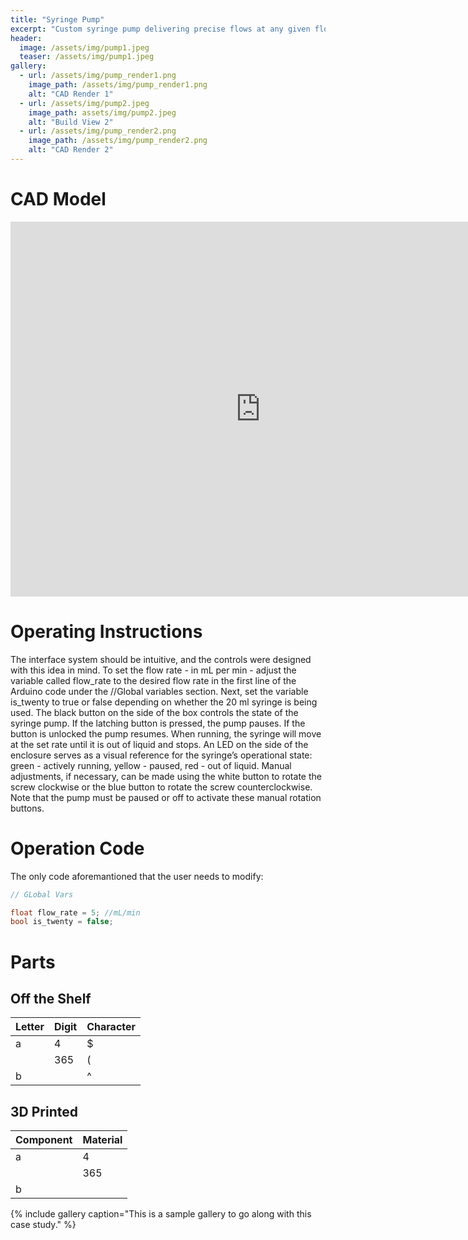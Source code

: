 ```yaml
---
title: "Syringe Pump"
excerpt: "Custom syringe pump delivering precise flows at any given flow rate"
header:
  image: /assets/img/pump1.jpeg
  teaser: /assets/img/pump1.jpeg
gallery:
  - url: /assets/img/pump_render1.png
    image_path: /assets/img/pump_render1.png
    alt: "CAD Render 1"
  - url: /assets/img/pump2.jpeg
    image_path: assets/img/pump2.jpeg
    alt: "Build View 2"
  - url: /assets/img/pump_render2.png
    image_path: /assets/img/pump_render2.png
    alt: "CAD Render 2"
---
```


# CAD Model
<iframe src="https://a360.co/3QIlW1A?mode=embed" width="800" height="600" allowfullscreen="true" webkitallowfullscreen="true" mozallowfullscreen="true"  frameborder="0"></iframe>

# Operating Instructions

The interface system should be intuitive, and the controls were designed with this idea in mind. To set the flow rate - in mL per min - adjust the variable called flow_rate to the desired flow rate in the first line of the Arduino code under the //Global variables section. Next, set the variable is_twenty to true or false depending on whether the 20 ml syringe is being used. The black button on the side of the box controls the state of the syringe pump. If the latching button is pressed, the pump pauses. If the button is unlocked the pump resumes. When running, the syringe will move at the set rate until it is out of liquid and stops. An LED on the side of the enclosure serves as a visual reference for the syringe’s operational state: green - actively running, yellow - paused, red - out of liquid. Manual adjustments, if necessary, can be made using the white button to rotate the screw clockwise or the blue button to rotate the screw counterclockwise. Note that the pump must be paused or off to activate these manual rotation buttons.

# Operation Code

The only code aforemantioned that the user needs to modify:
```c++
// GLobal Vars

float flow_rate = 5; //mL/min
bool is_twenty = false;
```
# Parts

## Off the Shelf
Letter | Digit | Character
------ | ------|----------
a      | 4     | $
       | 365   | (
b      |       | ^

## 3D Printed
Component | Material
--------- | --------
a      | 4     | $
       | 365   | (
b      |       | ^

{% include gallery caption="This is a sample gallery to go along with this case study." %}

